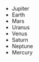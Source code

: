 <ul>
<li>Jupiter</li>
<li>Earth</li>
<li>Mars</li>
<li>Uranus</li>
<li>Venus</li>
<li>Saturn</li>
<li>Neptune</li>
<li>Mercury</li>

</u>
